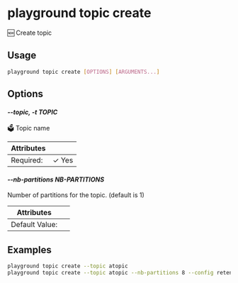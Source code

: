 # playground topic create

🆕 Create topic

## Usage

```bash
playground topic create [OPTIONS] [ARGUMENTS...]
```

## Options

#### *--topic, -t TOPIC*

🗳 Topic name

| Attributes      | &nbsp;
|-----------------|-------------
| Required:       | ✓ Yes

#### *--nb-partitions NB-PARTITIONS*

Number of partitions for the topic. (default is 1)

| Attributes      | &nbsp;
|-----------------|-------------
| Default Value:  | 

## Examples

```bash
playground topic create --topic atopic
playground topic create --topic atopic --nb-partitions 8 --config retention.ms=30000 --config cleanup.policy=compact

```


